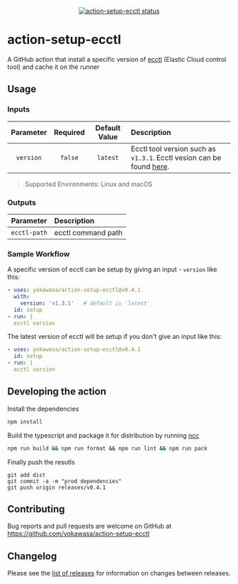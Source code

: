 <p align="center">
  <a href="https://github.com/yokawasa/action-setup-ecctl/actions"><img alt="action-setup-ecctl status" src="https://github.com/yokawasa/action-setup-ecctl/workflows/build-test/badge.svg"></a>
</p>

# action-setup-ecctl

A GitHub action that install a specific version of [ecctl](https://github.com/elastic/ecctl) (Elastic Cloud control tool) and cache it on the runner

## Usage

### Inputs

|Parameter|Required|Default Value|Description|
|:--:|:--:|:--:|:--|
|`version`|`false`|`latest`|Ecctl tool version such as `v1.3.1`. Ecctl vesion can be found [here](https://github.com/elastic/ecctl/releases).|

> Supported Environments: Linux and macOS

### Outputs

|Parameter|Description|
|:--:|:--|
|`ecctl-path`| ecctl command path |


### Sample Workflow

A specific version of ecctl can be setup by giving an input - `version` like this:
```yaml
- uses: yokawasa/action-setup-ecctl@v0.4.1
  with:
    version: 'v1.3.1'   # default is 'latest'
  id: setup
- run: |
  ecctl version
```

The latest version of ecctl will be setup if you don't give an input like this:

```yaml
- uses: yokawasa/action-setup-ecctl@v0.4.1
  id: setup
- run: |
  ecctl version
```

## Developing the action

Install the dependencies  
```bash
npm install
```

Build the typescript and package it for distribution by running [ncc](https://github.com/vercel/ncc)
```bash
npm run build && npm run format && npm run lint && npm run pack
```

Finally push the resutls
```
git add dist
git commit -a -m "prod dependencies"
git push origin releases/v0.4.1
```

## Contributing

Bug reports and pull requests are welcome on GitHub at https://github.com/yokawasa/action-setup-ecctl

## Changelog

Please see the [list of releases](https://github.com/yokawasa/action-setup-ecctl/releases) for information on changes between releases.
